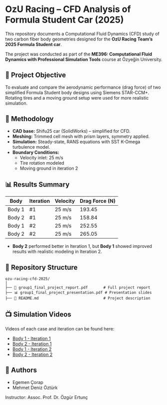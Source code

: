 # OzU Racing – CFD Analysis of Formula Student Car (2025)

This repository documents a Computational Fluid Dynamics (CFD) study of two carbon fiber body geometries designed for the **OzU Racing Team’s 2025 Formula Student car**.

The project was conducted as part of the **ME396: Computational Fluid Dynamics with Professional Simulation Tools** course at Özyeğin University.

## 📌 Project Objective

To evaluate and compare the aerodynamic performance (drag force) of two simplified Formula Student body designs using Siemens STAR-CCM+. Rotating tires and a moving ground setup were used for more realistic simulation.

## 🧪 Methodology

- **CAD base:** Shifu25 car (SolidWorks) – simplified for CFD.
- **Meshing:** Trimmed cell mesh with prism layers, symmetry applied.
- **Simulation:** Steady-state, RANS equations with SST K-Omega turbulence model.
- **Boundary Conditions:**
  - Velocity inlet: 25 m/s
  - Tire rotation modeled
  - Moving ground in iteration 2

## 📊 Results Summary

| Body   | Iteration | Velocity | Drag Force (N) |
|--------|-----------|----------|----------------|
| Body 1 | #1        | 25 m/s   | 193.45         |
| Body 2 | #1        | 25 m/s   | 158.84         |
| Body 1 | #2        | 25 m/s   | 252.55         |
| Body 2 | #2        | 25 m/s   | 265.05         |

- **Body 2** performed better in Iteration 1, but **Body 1** showed improved results with realistic modeling in Iteration 2.

## 📁 Repository Structure

```
ozu-racing-cfd-2025/
│
├── 📄 group1_final_project_report.pdf       # Full project report
├── 📊 group1_final_project_presentation.pdf # Presentation slides
├── 📘 README.md                             # Project description
```

## 📺 Simulation Videos

Videos of each case and iteration can be found here:

- [Body 1 - Iteration 1](https://www.youtube.com/watch?v=CEQuybft38I)
- [Body 2 - Iteration 1](https://www.youtube.com/watch?v=VSnXPCMktWw)
- [Body 1 - Iteration 2](https://www.youtube.com/watch?v=O19Dar8AAA8)
- [Body 2 - Iteration 2](https://www.youtube.com/watch?v=Vtjjxzg7SsE)

## 👥 Authors

- Egemen Çorap  
- Mehmet Deniz Öztürk
  
Instructor: Assoc. Prof. Dr. Özgür Ertunç
